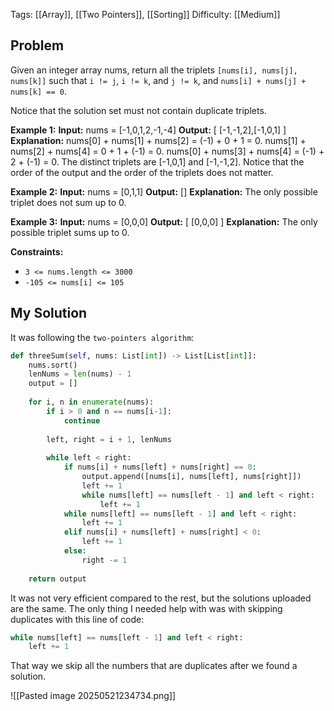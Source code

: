Tags: [[Array]], [[Two Pointers]], [[Sorting]]
Difficulty: [[Medium]]
## Problem
Given an integer array nums, return all the triplets `[nums[i], nums[j], nums[k]]` such that `i != j`, `i != k`, and `j != k`, and `nums[i] + nums[j] + nums[k] == 0`.

Notice that the solution set must not contain duplicate triplets.

**Example 1:**
**Input:** nums = [-1,0,1,2,-1,-4]
**Output:** [ [-1,-1,2],[-1,0,1] ]
**Explanation:** 
nums[0] + nums[1] + nums[2] = (-1) + 0 + 1 = 0.
nums[1] + nums[2] + nums[4] = 0 + 1 + (-1) = 0.
nums[0] + nums[3] + nums[4] = (-1) + 2 + (-1) = 0.
The distinct triplets are [-1,0,1] and [-1,-1,2].
Notice that the order of the output and the order of the triplets does not matter.

**Example 2:**
**Input:** nums = [0,1,1]
**Output:** []
**Explanation:** The only possible triplet does not sum up to 0.

**Example 3:**
**Input:** nums = [0,0,0]
**Output:** [ [0,0,0] ]
**Explanation:** The only possible triplet sums up to 0.

**Constraints:**
- `3 <= nums.length <= 3000`
- `-105 <= nums[i] <= 105`

## My Solution
It was following the `two-pointers algorithm`:

```python
def threeSum(self, nums: List[int]) -> List[List[int]]:
	nums.sort()
	lenNums = len(nums) - 1
	output = []
	
	for i, n in enumerate(nums):
		if i > 0 and n == nums[i-1]:
			continue
		
		left, right = i + 1, lenNums
		
		while left < right:
			if nums[i] + nums[left] + nums[right] == 0:
				output.append([nums[i], nums[left], nums[right]])
				left += 1
				while nums[left] == nums[left - 1] and left < right:
					left += 1
			while nums[left] == nums[left - 1] and left < right:
				left += 1
			elif nums[i] + nums[left] + nums[right] < 0:
				left += 1
			else:
				right -= 1
	
	return output
```

It was not very efficient compared to the rest, but the solutions uploaded are the same. The only thing I needed help with was with skipping duplicates with this line of code:
```python
while nums[left] == nums[left - 1] and left < right:
	left += 1
```

That way we skip all the numbers that are duplicates after we found a solution.

![[Pasted image 20250521234734.png]]

